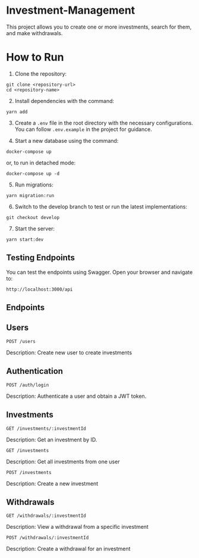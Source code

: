 
# Investment-Management

This project allows you to create one or more investments, search for them, and make withdrawals.

# How to Run 
1. Clone the repository:
```
git clone <repository-url>
cd <repository-name>
```
2. Install dependencies with the command:
```
yarn add

```
3. Create a `.env` file in the root directory with the necessary configurations. You can follow `.env.example` in the project for guidance.

4. Start a new database using the command:

```
docker-compose up
```

or, to run in detached mode:

```
docker-compose up -d

```

5. Run migrations:
```
yarn migration:run
````

6. Switch to the develop branch to test or run the latest implementations:
```
git checkout develop
```
7. Start the server:

```
yarn start:dev
```
## Testing Endpoints

You can test the endpoints using Swagger. Open your browser and navigate to:

```
http://localhost:3000/api

```

## Endpoints

## Users
```
POST /users
```
Description: Create new user to create investments

## Authentication
```
POST /auth/login
```
Description: Authenticate a user and obtain a JWT token.

## Investments

`GET /investments/:investmentId`

Description: Get an investment by ID.

```
GET /investments
```
Description: Get all investments from one user

```
POST /investments
```
Description: Create a new investment

## Withdrawals
```
GET /withdrawals/:investmentId
```
Description: View a withdrawal from a specific investment

```
POST /withdrawals/:investmentId
```
Description: Create a withdrawal for an investment
